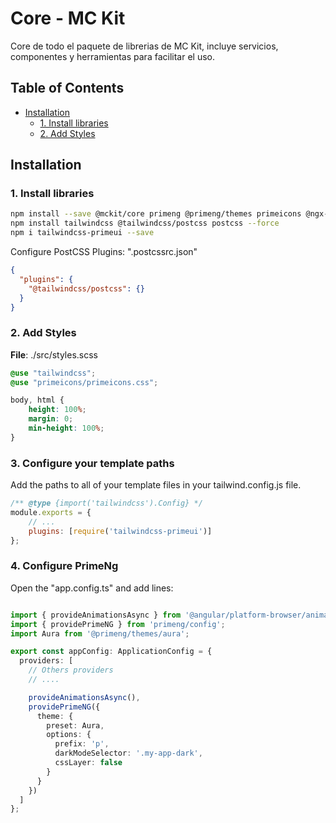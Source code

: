 # Core - MC Kit

Core de todo el paquete de librerias de MC Kit, incluye servicios, componentes y herramientas para facilitar el uso.

## Table of Contents

- [Installation](#installation)
  - [1. Install libraries](#1-install-libraries)
  - [2. Add Styles](#2-add-styles)

## Installation

### 1. Install libraries

```bash
npm install --save @mckit/core primeng @primeng/themes primeicons @ngx-pwa/local-storage@19
npm install tailwindcss @tailwindcss/postcss postcss --force
npm i tailwindcss-primeui --save
```

Configure PostCSS Plugins: ".postcssrc.json"
```json
{
  "plugins": {
    "@tailwindcss/postcss": {}
  }
}
```

### 2. Add Styles

**File**: ./src/styles.scss

```scss
@use "tailwindcss";
@use "primeicons/primeicons.css";

body, html {
    height: 100%;
    margin: 0;
    min-height: 100%;
}
```

### 3. Configure your template paths
Add the paths to all of your template files in your tailwind.config.js file.

```js
/** @type {import('tailwindcss').Config} */
module.exports = {
    // ...
    plugins: [require('tailwindcss-primeui')]
};
```

### 4. Configure PrimeNg

Open the "app.config.ts" and add lines:

```ts

import { provideAnimationsAsync } from '@angular/platform-browser/animations/async';
import { providePrimeNG } from 'primeng/config';
import Aura from '@primeng/themes/aura';

export const appConfig: ApplicationConfig = {
  providers: [
    // Others providers
    // ....

    provideAnimationsAsync(),
    providePrimeNG({
      theme: {
        preset: Aura,
        options: {
          prefix: 'p',
          darkModeSelector: '.my-app-dark',
          cssLayer: false
        }
      }
    })
  ]
};


```
